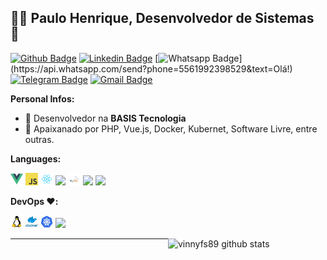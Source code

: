 ## :man_technologist: Paulo Henrique, Desenvolvedor de Sistemas 🚀


[![Github Badge](https://img.shields.io/badge/-Github-000?style=flat-square&logo=Github&logoColor=white&link=https://github.com/paulophmp)](https://github.com/paulophmp)
[![Linkedin Badge](https://img.shields.io/badge/-LinkedIn-blue?style=flat-square&logo=Linkedin&logoColor=white&link=https://www.linkedin.com/in/paulophmp/)](https://www.linkedin.com/in/paulophmp/)
[![Whatsapp Badge](https://img.shields.io/badge/-Whatsapp-4CA143?style=flat-square&labelColor=4CA143&logo=whatsapp&logoColor=white&link=https://api.whatsapp.com/send?phone=5561992398529&text=Olá!)](https://api.whatsapp.com/send?phone=5561992398529&text=Olá!)
[![Telegram Badge](https://img.shields.io/badge/-Telegram-1ca0f1?style=flat-square&labelColor=1ca0f1&logo=telegram&logoColor=white&link=https://t.me/paulophmp)](https://t.me/paulophmp)
[![Gmail Badge](https://img.shields.io/badge/-Gmail-c14438?style=flat-square&logo=Gmail&logoColor=white&link=mailto:paulotux.mendes@gmail.com)](mailto:paulotux.mendes@gmail.com)

**Personal Infos:**

- 💼 Desenvolvedor na **BASIS Tecnologia**
- :blue_heart: Apaixanado por PHP, Vue.js, Docker, Kubernet, Software Livre, entre outras.



**Languages:**  

<code><img height="20" src="https://raw.githubusercontent.com/github/explore/80688e429a7d4ef2fca1e82350fe8e3517d3494d/topics/vue/vue.png"></code>
<code><img height="20" src="https://raw.githubusercontent.com/github/explore/80688e429a7d4ef2fca1e82350fe8e3517d3494d/topics/javascript/javascript.png"></code>
<code><img height="20" src="https://raw.githubusercontent.com/github/explore/80688e429a7d4ef2fca1e82350fe8e3517d3494d/topics/react/react.png"></code>
<code><img height="20" src="https://www.vectorlogo.zone/logos/mongodb/mongodb-icon.svg"></code>
<code><img height="20" src="https://raw.githubusercontent.com/github/explore/80688e429a7d4ef2fca1e82350fe8e3517d3494d/topics/mysql/mysql.png"></code>
<code><img height="20" src="https://www.vectorlogo.zone/logos/php/php-icon.svg"></code>
<code><img height="20" src="https://www.vectorlogo.zone/logos/mongodb/mongodb-icon.svg"></code>


**DevOps ❤️:**  

<code><img height="20" src="https://raw.githubusercontent.com/github/explore/80688e429a7d4ef2fca1e82350fe8e3517d3494d/topics/linux/linux.png"></code>
<code><img height="20" src="https://raw.githubusercontent.com/github/explore/80688e429a7d4ef2fca1e82350fe8e3517d3494d/topics/docker/docker.png"></code>
<code><img height="20" src="https://raw.githubusercontent.com/github/explore/80688e429a7d4ef2fca1e82350fe8e3517d3494d/topics/kubernetes/kubernetes.png"></code>
<code><img height="20" src="https://www.vectorlogo.zone/logos/openshift/openshift-icon.svg"></code>

<a href="https://github.com/vinnyfs89">
    <img width="50%" align="right" width="50%" alt="vinnyfs89 github stats" src="https://github-readme-stats.vercel.app/api?username=paulophmp&show_icons=false&hide_border=false&theme=dracula"/>
</a>

---

  
